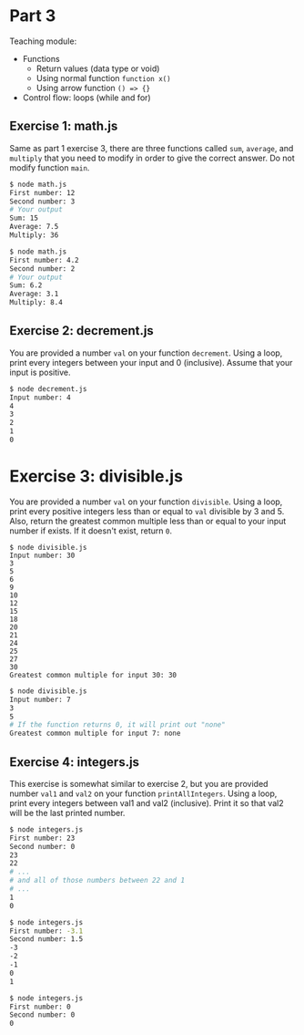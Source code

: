 # Part 3

Teaching module:

- Functions
  - Return values (data type or void)
  - Using normal function `function x()`
  - Using arrow function `() => {}`
- Control flow: loops (while and for)

## Exercise 1: math.js

Same as part 1 exercise 3, there are three functions called `sum`, `average`, and `multiply` that you need to modify in order to give the correct answer. Do not modify function `main`.

```sh
$ node math.js
First number: 12
Second number: 3
# Your output
Sum: 15
Average: 7.5
Multiply: 36
```

```sh
$ node math.js
First number: 4.2
Second number: 2
# Your output
Sum: 6.2
Average: 3.1
Multiply: 8.4
```

## Exercise 2: decrement.js

You are provided a number `val` on your function `decrement`. Using a loop, print every integers between your input and 0 (inclusive). Assume that your input is positive.

```sh
$ node decrement.js
Input number: 4
4
3
2
1
0
```

# Exercise 3: divisible.js

You are provided a number `val` on your function `divisible`. Using a loop, print every positive integers less than or equal to `val` divisible by 3 and 5. Also, return the greatest common multiple less than or equal to your input number if exists. If it doesn't exist, return `0`.

```
$ node divisible.js
Input number: 30
3
5
6
9
10
12
15
18
20
21
24
25
27
30
Greatest common multiple for input 30: 30
```

```sh
$ node divisible.js
Input number: 7
3
5
# If the function returns 0, it will print out "none"
Greatest common multiple for input 7: none
```

## Exercise 4: integers.js

This exercise is somewhat similar to exercise 2, but you are provided number `val1` and `val2` on your function `printAllIntegers`. Using a loop, print every integers between val1 and val2 (inclusive). Print it so that val2 will be the last printed number.

```sh
$ node integers.js
First number: 23
Second number: 0
23
22
# ...
# and all of those numbers between 22 and 1
# ...
1
0
```

```sh
$ node integers.js
First number: -3.1
Second number: 1.5
-3
-2
-1
0
1
```

```sh
$ node integers.js
First number: 0
Second number: 0
0
```
